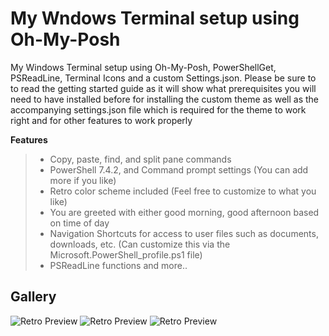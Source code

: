 <h1><medium>My Wndows Terminal setup using Oh-My-Posh</span></medium></h1>

My Windows Terminal setup using Oh-My-Posh, PowerShellGet, PSReadLine, Terminal Icons and a custom Settings.json. Please be sure to to read the getting started guide as it will show what prerequisites you will need to have installed before for installing the custom theme as well as the accompanying settings.json file which is required for the theme to work right and for other features to work properly</b>

**Features**
> - Copy, paste, find, and split pane commands
> - PowerShell 7.4.2, and Command prompt settings (You can add more if you like)
> - Retro color scheme included (Feel free to customize to what you like)
> - You are greeted with either good morning, good afternoon based on time of day
> - Navigation Shortcuts for access to user files such as documents, downloads, etc. (Can customize this via the Microsoft.PowerShell_profile.ps1 file)
> - PSReadLine functions and more..

## Gallery
![Retro Preview](https://github.com/GhostCoder38/My-Windows-Terminal-Setup/blob/main/Images/PowerShellTom_Preview.png)
![Retro Preview](https://github.com/GhostCoder38/My-Windows-Terminal-Setup/blob/main/Images/Retro.png)
![Retro Preview](https://github.com/GhostCoder38/My-Windows-Terminal-Setup/blob/main/Images/UnbuntuLegt_Preview.png)

